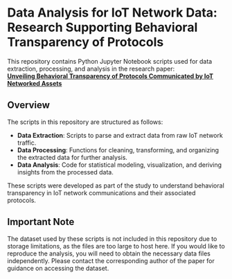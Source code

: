 # Data Analysis for IoT Network Data: Research Supporting Behavioral Transparency of Protocols

This repository contains Python Jupyter Notebook scripts used for data extraction, processing, and analysis in the research paper:  
**[Unveiling Behavioral Transparency of Protocols Communicated by IoT Networked Assets](https://scholar.google.com/citations?view_op=view_citation&hl=en&user=I6kUmVIAAAAJ&citation_for_view=I6kUmVIAAAAJ:2osOgNQ5qMEC)**

## Overview

The scripts in this repository are structured as follows:

- **Data Extraction**: Scripts to parse and extract data from raw IoT network traffic.
- **Data Processing**: Functions for cleaning, transforming, and organizing the extracted data for further analysis.
- **Data Analysis**: Code for statistical modeling, visualization, and deriving insights from the processed data.

These scripts were developed as part of the study to understand behavioral transparency in IoT network communications and their associated protocols.

## Important Note

The dataset used by these scripts is not included in this repository due to storage limitations, as the files are too large to host here. If you would like to reproduce the analysis, you will need to obtain the necessary data files independently. Please contact the corresponding author of the paper for guidance on accessing the dataset.
